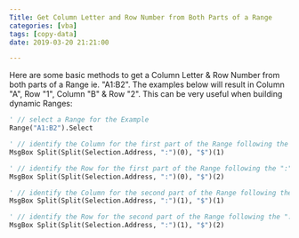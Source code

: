```yaml
---
Title: Get Column Letter and Row Number from Both Parts of a Range
categories: [vba]
tags: [copy-data]
date: 2019-03-20 21:21:00

---
```

Here are some basic methods to get a Column Letter & Row Number from both parts of a Range ie. "A1:B2". The examples below will result in Column "A", Row "1", Column "B" & Row "2". This can be very useful when building dynamic Ranges:

```vb
' // select a Range for the Example
Range("A1:B2").Select

' // identify the Column for the first part of the Range following the ":"
MsgBox Split(Split(Selection.Address, ":")(0), "$")(1)

' // identify the Row for the first part of the Range following the ":"
MsgBox Split(Split(Selection.Address, ":")(0), "$")(2)

' // identify the Column for the second part of the Range following the ":"
MsgBox Split(Split(Selection.Address, ":")(1), "$")(1)

' // identify the Row for the second part of the Range following the ":"
MsgBox Split(Split(Selection.Address, ":")(1), "$")(2)
```

